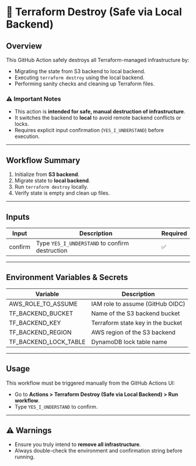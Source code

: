 # 🧨 Terraform Destroy (Safe via Local Backend)

## Overview

This GitHub Action safely destroys all Terraform-managed infrastructure by:
- Migrating the state from S3 backend to local backend.
- Executing `terraform destroy` using the local backend.
- Performing sanity checks and cleaning up Terraform files.

### ⚠ Important Notes
- This action is **intended for safe, manual destruction of infrastructure**.
- It switches the backend to **local** to avoid remote backend conflicts or locks.
- Requires explicit input confirmation (`YES_I_UNDERSTAND`) before execution.

---

## Workflow Summary

1. Initialize from **S3 backend**.
2. Migrate state to **local backend**.
3. Run `terraform destroy` locally.
4. Verify state is empty and clean up files.

---

## Inputs

| Input     | Description                                        | Required |
|-----------|----------------------------------------------------|----------|
| confirm   | Type `YES_I_UNDERSTAND` to confirm destruction     | ✅       |

---

## Environment Variables & Secrets

| Variable                | Description                          |
|-------------------------|--------------------------------------|
| AWS_ROLE_TO_ASSUME      | IAM role to assume (GitHub OIDC)     |
| TF_BACKEND_BUCKET       | Name of the S3 backend bucket        |
| TF_BACKEND_KEY          | Terraform state key in the bucket    |
| TF_BACKEND_REGION       | AWS region of the S3 backend         |
| TF_BACKEND_LOCK_TABLE   | DynamoDB lock table name             |

---

## Usage

This workflow must be triggered manually from the GitHub Actions UI:
- Go to **Actions > Terraform Destroy (Safe via Local Backend) > Run workflow**.
- Type `YES_I_UNDERSTAND` to confirm.

---

## ⚠ Warnings
- Ensure you truly intend to **remove all infrastructure**.
- Always double-check the environment and confirmation string before running.
